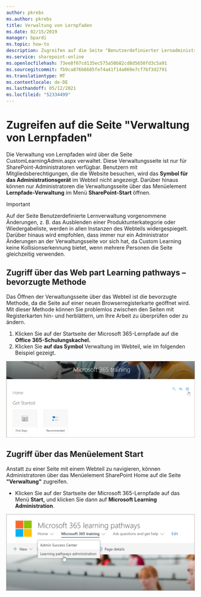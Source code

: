 ```yaml
---
author: pkrebs
ms.author: pkrebs
title: Verwaltung von Lernpfaden
ms.date: 02/15/2019
manager: bpardi
ms.topic: how-to
description: Zugreifen auf die Seite "Benutzerdefinierter Lernadministrator" über das Webteil oder das Menü
ms.service: sharepoint-online
ms.openlocfilehash: 73ee8f07cd135ec575a50b82cd8d5650fd3c5a91
ms.sourcegitcommit: fb9ca876b6605fef4a41f14a069e7cf7bf3d2791
ms.translationtype: MT
ms.contentlocale: de-DE
ms.lasthandoff: 05/12/2021
ms.locfileid: "52334499"
---
```

# <a name="access-the-learning-pathways-administration-page"></a>Zugreifen auf die Seite "Verwaltung von Lernpfaden"

Die Verwaltung von Lernpfaden wird über die Seite CustomLearningAdmin.aspx verwaltet. Diese Verwaltungsseite ist nur für SharePoint-Administratoren verfügbar. Benutzern mit Mitgliedsberechtigungen, die die Website besuchen, wird das **Symbol für das Administrationsgerät** im Webteil nicht angezeigt. Darüber hinaus können nur Administratoren die Verwaltungsseite über das Menüelement **Lernpfade-Verwaltung** im Menü **SharePoint-Start** öffnen. 

> [!IMPORTANT]
> Auf der Seite Benutzerdefinierte Lernverwaltung vorgenommene Änderungen, z. B. das Ausblenden einer Produktunterkategorie oder Wiedergabeliste, werden in allen Instanzen des Webteils widergespiegelt. Darüber hinaus wird empfohlen, dass immer nur ein Administrator Änderungen an der Verwaltungsseite vor sich hat, da Custom Learning keine Kollisionserkennung bietet, wenn mehrere Personen die Seite gleichzeitig verwenden.  

## <a name="access-from-the-learning-pathways-web-part---preferred-method"></a>Zugriff über das Web part Learning pathways – bevorzugte Methode
Das Öffnen der Verwaltungsseite über das Webteil ist die bevorzugte Methode, da die Seite auf einer neuen Browserregisterkarte geöffnet wird. Mit dieser Methode können Sie problemlos zwischen den Seiten mit Registerkarten hin- und herblättern, um Ihre Arbeit zu überprüfen oder zu ändern.  

1. Klicken Sie auf der Startseite  der Microsoft 365-Lernpfade auf die **Office 365-Schulungskachel.**
2. Klicken Sie **auf das Symbol** Verwaltung im Webteil, wie im folgenden Beispiel gezeigt.

![Ein handförmiges Zeigersymbol zeigt auf das Verwaltungssymbol in einem Microsoft 365-Schulungsfenster.](media/cg-adminaccbtn.png)

## <a name="access-from-the-home-menu-item"></a>Zugriff über das Menüelement Start
Anstatt zu einer Seite mit einem Webteil zu navigieren, können Administratoren über das Menüelement SharePoint Home auf die Seite **"Verwaltung"** zugreifen. 

- Klicken Sie auf der Startseite der Microsoft 365-Lernpfade auf das Menü **Start,** und klicken Sie dann auf **Microsoft Learning Administration**.

![Ein handförmiges Zeigersymbol zeigt auf die Verwaltungsoption.](media/cg-adminaccmenu.png)